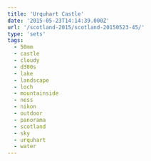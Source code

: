 ```yaml
---
title: 'Urquhart Castle'
date: '2015-05-23T14:14:39.000Z'
url: '/scotland-2015/scotland-20150523-45/'
type: 'sets'
tags:
  - 50mm
  - castle
  - cloudy
  - d300s
  - lake
  - landscape
  - loch
  - mountainside
  - ness
  - nikon
  - outdoor
  - panorama
  - scotland
  - sky
  - urquhart
  - water
---
```

